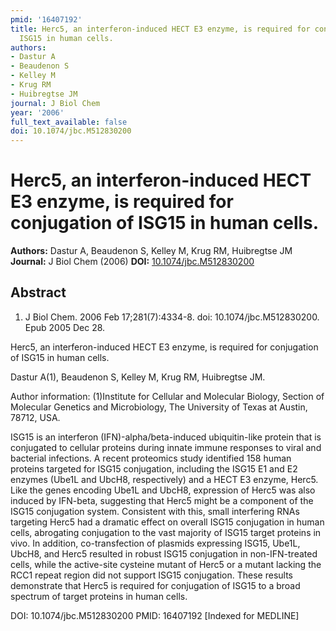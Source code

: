```yaml
---
pmid: '16407192'
title: Herc5, an interferon-induced HECT E3 enzyme, is required for conjugation of
  ISG15 in human cells.
authors:
- Dastur A
- Beaudenon S
- Kelley M
- Krug RM
- Huibregtse JM
journal: J Biol Chem
year: '2006'
full_text_available: false
doi: 10.1074/jbc.M512830200
---
```


# Herc5, an interferon-induced HECT E3 enzyme, is required for conjugation of ISG15 in human cells.
**Authors:** Dastur A, Beaudenon S, Kelley M, Krug RM, Huibregtse JM
**Journal:** J Biol Chem (2006)
**DOI:** [10.1074/jbc.M512830200](https://doi.org/10.1074/jbc.M512830200)

## Abstract

1. J Biol Chem. 2006 Feb 17;281(7):4334-8. doi: 10.1074/jbc.M512830200. Epub 2005
 Dec 28.

Herc5, an interferon-induced HECT E3 enzyme, is required for conjugation of 
ISG15 in human cells.

Dastur A(1), Beaudenon S, Kelley M, Krug RM, Huibregtse JM.

Author information:
(1)Institute for Cellular and Molecular Biology, Section of Molecular Genetics 
and Microbiology, The University of Texas at Austin, 78712, USA.

ISG15 is an interferon (IFN)-alpha/beta-induced ubiquitin-like protein that is 
conjugated to cellular proteins during innate immune responses to viral and 
bacterial infections. A recent proteomics study identified 158 human proteins 
targeted for ISG15 conjugation, including the ISG15 E1 and E2 enzymes (Ube1L and 
UbcH8, respectively) and a HECT E3 enzyme, Herc5. Like the genes encoding Ube1L 
and UbcH8, expression of Herc5 was also induced by IFN-beta, suggesting that 
Herc5 might be a component of the ISG15 conjugation system. Consistent with 
this, small interfering RNAs targeting Herc5 had a dramatic effect on overall 
ISG15 conjugation in human cells, abrogating conjugation to the vast majority of 
ISG15 target proteins in vivo. In addition, co-transfection of plasmids 
expressing ISG15, Ube1L, UbcH8, and Herc5 resulted in robust ISG15 conjugation 
in non-IFN-treated cells, while the active-site cysteine mutant of Herc5 or a 
mutant lacking the RCC1 repeat region did not support ISG15 conjugation. These 
results demonstrate that Herc5 is required for conjugation of ISG15 to a broad 
spectrum of target proteins in human cells.

DOI: 10.1074/jbc.M512830200
PMID: 16407192 [Indexed for MEDLINE]
